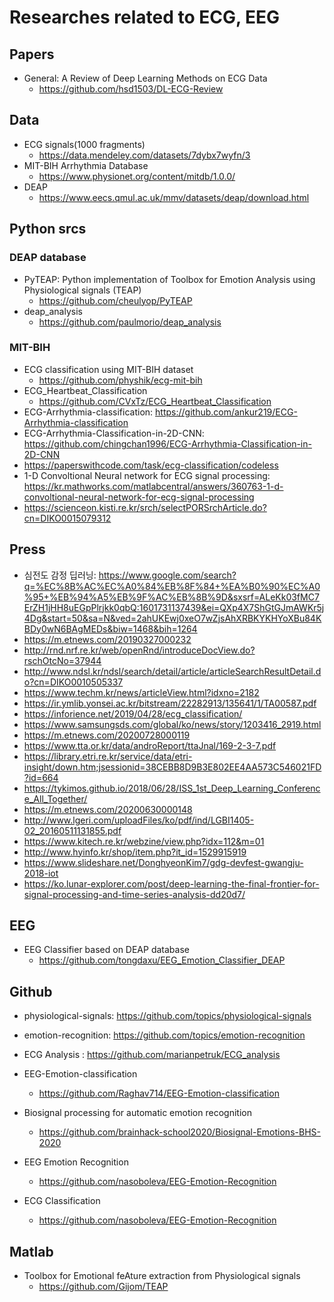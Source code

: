 # Researches related to ECG, EEG

## Papers
* General: A Review of Deep Learning Methods on ECG Data
  - https://github.com/hsd1503/DL-ECG-Review
  
## Data
* ECG signals(1000 fragments)
  - https://data.mendeley.com/datasets/7dybx7wyfn/3
* MIT-BIH Arrhythmia Database
  - https://www.physionet.org/content/mitdb/1.0.0/
* DEAP 
  - https://www.eecs.qmul.ac.uk/mmv/datasets/deap/download.html
  
## Python srcs

### DEAP database
* PyTEAP:  Python implementation of Toolbox for Emotion Analysis using Physiological signals (TEAP)
  - https://github.com/cheulyop/PyTEAP
* deap_analysis
  - https://github.com/paulmorio/deap_analysis
  
### MIT-BIH
* ECG classification using MIT-BIH dataset
  - https://github.com/physhik/ecg-mit-bih
* ECG_Heartbeat_Classification
  - https://github.com/CVxTz/ECG_Heartbeat_Classification
* ECG-Arrhythmia-classification: https://github.com/ankur219/ECG-Arrhythmia-classification
* ECG-Arrhythmia-Classification-in-2D-CNN: https://github.com/chingchan1996/ECG-Arrhythmia-Classification-in-2D-CNN
* https://paperswithcode.com/task/ecg-classification/codeless
* 1-D Convoltional Neural network for ECG signal processing: https://kr.mathworks.com/matlabcentral/answers/360763-1-d-convoltional-neural-network-for-ecg-signal-processing
* https://scienceon.kisti.re.kr/srch/selectPORSrchArticle.do?cn=DIKO0015079312

## Press
* 심전도 감정 딥러닝: https://www.google.com/search?q=%EC%8B%AC%EC%A0%84%EB%8F%84+%EA%B0%90%EC%A0%95+%EB%94%A5%EB%9F%AC%EB%8B%9D&sxsrf=ALeKk03fMC7ErZH1jHH8uEGpPlrjkk0qbQ:1601731137439&ei=QXp4X7ShGtGJmAWKr5j4Dg&start=50&sa=N&ved=2ahUKEwj0xeO7wZjsAhXRBKYKHYoXBu84KBDy0wN6BAgMEDs&biw=1468&bih=1264
* https://m.etnews.com/20190327000232
* http://rnd.nrf.re.kr/web/openRnd/introduceDocView.do?rschOtcNo=37944
* http://www.ndsl.kr/ndsl/search/detail/article/articleSearchResultDetail.do?cn=DIKO0010505337
* https://www.techm.kr/news/articleView.html?idxno=2182
* https://ir.ymlib.yonsei.ac.kr/bitstream/22282913/135641/1/TA00587.pdf
* https://inforience.net/2019/04/28/ecg_classification/
* https://www.samsungsds.com/global/ko/news/story/1203416_2919.html
* https://m.etnews.com/20200728000119
* https://www.tta.or.kr/data/androReport/ttaJnal/169-2-3-7.pdf
* https://library.etri.re.kr/service/data/etri-insight/down.htm;jsessionid=38CEBB8D9B3E802EE4AA573C546021FD?id=664
* https://tykimos.github.io/2018/06/28/ISS_1st_Deep_Learning_Conference_All_Together/
* https://m.etnews.com/20200630000148
* http://www.lgeri.com/uploadFiles/ko/pdf/ind/LGBI1405-02_20160511131855.pdf
* https://www.kitech.re.kr/webzine/view.php?idx=112&m=01
* http://www.hyinfo.kr/shop/item.php?it_id=1529915919
* https://www.slideshare.net/DonghyeonKim7/gdg-devfest-gwangju-2018-iot
* https://ko.lunar-explorer.com/post/deep-learning-the-final-frontier-for-signal-processing-and-time-series-analysis-dd20d7/
  
## EEG
* EEG Classifier based on DEAP database
  - https://github.com/tongdaxu/EEG_Emotion_Classifier_DEAP
  
## Github
* physiological-signals: https://github.com/topics/physiological-signals
* emotion-recognition: https://github.com/topics/emotion-recognition

* ECG Analysis : https://github.com/marianpetruk/ECG_analysis
* EEG-Emotion-classification
  - https://github.com/Raghav714/EEG-Emotion-classification
* Biosignal processing for automatic emotion recognition
  - https://github.com/brainhack-school2020/Biosignal-Emotions-BHS-2020
* EEG Emotion Recognition
  - https://github.com/nasoboleva/EEG-Emotion-Recognition
* ECG Classification
  - https://github.com/nasoboleva/EEG-Emotion-Recognition
  
  
## Matlab
* Toolbox for Emotional feAture extraction from Physiological signals
  - https://github.com/Gijom/TEAP
  
